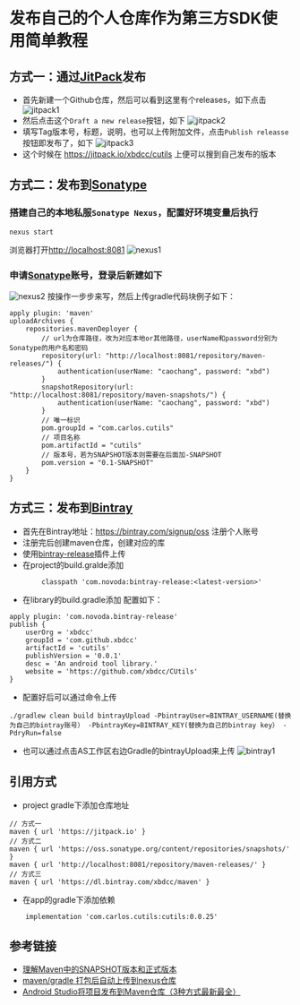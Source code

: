 # 发布自己的个人仓库作为第三方SDK使用简单教程

## 方式一：通过[JitPack](https://jitpack.io/)发布
- 首先新建一个Github仓库，然后可以看到这里有个releases，如下点击
![jitpack1](../images/jitpack1.jpg)
- 然后点击这个`Draft a new release`按钮，如下
![jitpack2](../images/jitpack2.jpg)
- 填写Tag版本号，标题，说明，也可以上传附加文件，点击`Publish releasse`按钮即发布了，如下
![jitpack3](../images/jitpack3.jpg)
- 这个时候在 https://jitpack.io/xbdcc/cutils 上便可以搜到自己发布的版本


## 方式二：发布到[Sonatype](https://search.maven.org/)
### 搭建自己的本地私服`Sonatype Nexus`，配置好环境变量后执行
```
nexus start
```
浏览器打开<http://localhost:8081>
![nexus1](../images/nexus1.jpg)
### 申请[Sonatype](https://issues.sonatype.org/secure/Signup!default.jspa)账号，登录后新建如下
![nexus2](../images/nexus2.jpg)
按操作一步步来写，然后上传gradle代码块例子如下：
```
apply plugin: 'maven'
uploadArchives {
    repositories.mavenDeployer {
        // url为仓库路径，改为对应本地or其他路径，userName和password分别为Sonatype的用户名和密码
        repository(url: "http://localhost:8081/repository/maven-releases/") {
            authentication(userName: "caochang", password: "xbd")
        }
        snapshotRepository(url: "http://localhost:8081/repository/maven-snapshots/") {
            authentication(userName: "caochang", password: "xbd")
        }
        // 唯一标识
        pom.groupId = "com.carlos.cutils"
        // 项目名称
        pom.artifactId = "cutils"
        // 版本号，若为SNAPSHOT版本则需要在后面加-SNAPSHOT
        pom.version = "0.1-SNAPSHOT"
    }
}
```


## 方式三：发布到[Bintray](https://jcenter.bintray.com/)
- 首先在Bintray地址：https://bintray.com/signup/oss 注册个人账号
- 注册完后创建maven仓库，创建对应的库
- 使用[bintray-release](https://github.com/novoda/bintray-release)插件上传
- 在project的build.gralde添加
```
        classpath 'com.novoda:bintray-release:<latest-version>'
```
- 在library的build.gradle添加
配置如下：
```
apply plugin: 'com.novoda.bintray-release'
publish {
    userOrg = 'xbdcc'
    groupId = 'com.github.xbdcc'
    artifactId = 'cutils'
    publishVersion = '0.0.1'
    desc = 'An android tool library.'
    website = 'https://github.com/xbdcc/CUtils'
}
```
- 配置好后可以通过命令上传
```
./gradlew clean build bintrayUpload -PbintrayUser=BINTRAY_USERNAME(替换为自己的bintray账号） -PbintrayKey=BINTRAY_KEY(替换为自己的bintray key） -PdryRun=false
```
- 也可以通过点击AS工作区右边Gradle的bintrayUpload来上传
![bintray1](../images/bintray1.jpg)


## 引用方式
- project gradle下添加仓库地址
```
// 方式一
maven { url 'https://jitpack.io' }
// 方式二
maven { url 'https://oss.sonatype.org/content/repositories/snapshots/' }
maven { url 'http://localhost:8081/repository/maven-releases/' }
// 方式三
maven { url 'https://dl.bintray.com/xbdcc/maven' }
```
- 在app的gradle下添加依赖
```
    implementation 'com.carlos.cutils:cutils:0.0.25'
```


## 参考链接
- [理解Maven中的SNAPSHOT版本和正式版本](https://www.cnblogs.com/huang0925/p/5169624.html)
- [maven/gradle 打包后自动上传到nexus仓库](https://www.cnblogs.com/yjmyzz/p/auto-upload-artifact-to-nexus.html)
- [Android Studio将项目发布到Maven仓库（3种方式最新最全）](https://blog.csdn.net/xmxkf/article/details/80674232)